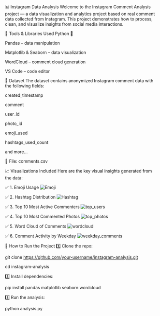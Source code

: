 📊 Instagram Data Analysis 
Welcome to the Instagram Comment Analysis project — a data visualization and analytics project based on real comment data collected from Instagram. This project demonstrates how to process, clean, and visualize insights from social media interactions.

🧰 Tools & Libraries Used
Python 🐍

Pandas – data manipulation

Matplotlib & Seaborn – data visualization

WordCloud – comment cloud generation

VS Code – code editor

📁 Dataset
The dataset contains anonymized Instagram comment data with the following fields:

created_timestamp

comment

user_id

photo_id

emoji_used

hashtags_used_count

and more...

📂 File: comments.csv

📈 Visualizations Included
Here are the key visual insights generated from the data:

✅ 1. Emoji Usage
![Emoji](https://github.com/user-attachments/assets/ecb41b95-e648-479c-ab2b-e430b17da9b4)

✅ 2. Hashtag Distribution
![Hashtag](https://github.com/user-attachments/assets/6fb5e0c1-2014-4ac8-934a-0457fa62822d)

✅ 3. Top 10 Most Active Commenters
![top_users](https://github.com/user-attachments/assets/6456ab9d-8740-4373-947e-a20a025686a5)

✅ 4. Top 10 Most Commented Photos
![top_photos](https://github.com/user-attachments/assets/0af41841-8738-4968-8117-c09f19a99fcd)

✅ 5. Word Cloud of Comments
![wordcloud](https://github.com/user-attachments/assets/371455e5-cd63-49af-a3c1-830b58ef3eba)

✅ 6. Comment Activity by Weekday
![weekday_comments](https://github.com/user-attachments/assets/dd636b38-2c54-4f24-a31f-f350fdf2319a)


🚀 How to Run the Project
1️⃣ Clone the repo:

git clone https://github.com/your-username/instagram-analysis.git

cd instagram-analysis

2️⃣ Install dependencies:

pip install pandas matplotlib seaborn wordcloud

3️⃣ Run the analysis:

python analysis.py
